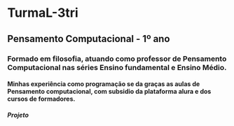 # TurmaL-3tri
## Pensamento Computacional - 1º ano

### Formado em filosofia, atuando como professor de Pensamento Computacional nas séries Ensino fundamental e Ensino Médio. 

#### Minhas experiência como programação se da graças as aulas de Pensamento computacional, com subsidio da plataforma alura e dos cursos de formadores. 

##### Projeto

